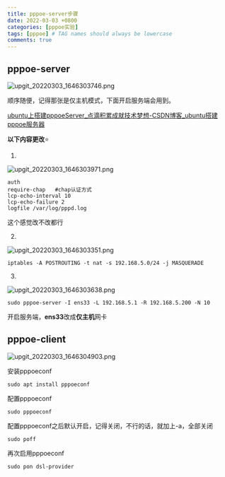 ```yaml
---
title: pppoe-server步骤
date: 2022-03-03 +0800
categories: [pppoe实验]
tags: [pppoe] # TAG names should always be lowercase
comments: true
---
```


## pppoe-server

![upgit_20220303_1646303746.png](https://cdn.jsdelivr.net/gh/TianBoxv587/Obsidian-img@main/2022/03/upgit_20220303_1646303746.png)

顺序随便，记得那张是仅主机模式，下面开启服务端会用到。

[ ubuntu上搭建pppoeServer_点滴积累成就技术梦想-CSDN博客_ubuntu搭建pppoe服务器](https://blog.csdn.net/leiming32/article/details/50462838)

**以下内容更改**⭐

1.

![upgit_20220303_1646303971.png](https://cdn.jsdelivr.net/gh/TianBoxv587/Obsidian-img@main/2022/03/upgit_20220303_1646303971.png)
```
auth
require-chap   #chap认证方式
lcp-echo-interval 10
lcp-echo-failure 2
logfile /var/log/pppd.log
```
这个感觉改不改都行

2.

![upgit_20220303_1646303351.png](https://cdn.jsdelivr.net/gh/TianBoxv587/Obsidian-img@main/2022/03/upgit_20220303_1646303351.png)
```
iptables -A POSTROUTING -t nat -s 192.168.5.0/24 -j MASQUERADE 
```

3.

![upgit_20220303_1646303638.png](https://cdn.jsdelivr.net/gh/TianBoxv587/Obsidian-img@main/2022/03/upgit_20220303_1646303638.png)
```
sudo pppoe-server -I ens33 -L 192.168.5.1 -R 192.168.5.200 -N 10
```
开启服务端，**ens33**改成**仅主机**网卡


## pppoe-client
![upgit_20220303_1646304903.png](https://cdn.jsdelivr.net/gh/TianBoxv587/Obsidian-img@main/2022/03/upgit_20220303_1646304903.png)

安装pppoeconf
```
sudo apt install pppoeconf
```
配置pppoeconf
```
sudo pppoeconf
```
配置pppoeconf之后默认开启，记得关闭，不行的话，就加上-a，全部关闭
```
sudo poff
```
再次启用pppoeconf
```
sudo pon dsl-provider
```
